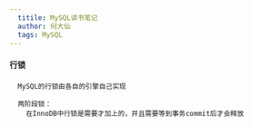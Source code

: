 ```yaml
---
  titile: MySQL读书笔记
  author: 何大仙
  tags: MySQL
---
```


#### 行锁
```
  MySQL的行锁由各自的引擎自己实现

  两阶段锁：
    在InnoDB中行锁是需要才加上的，并且需要等到事务commit后才会释放
    
    
```
